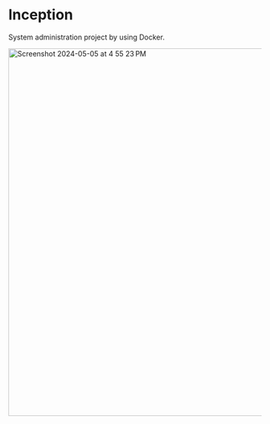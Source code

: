 # Inception

System administration project by using Docker.

<img width="731" alt="Screenshot 2024-05-05 at 4 55 23 PM" src="https://github.com/sideseal/42curses/assets/63810422/a384d49d-a04b-4505-a40a-e8e4a2b766be">

